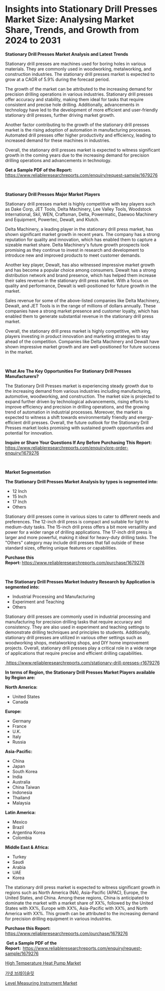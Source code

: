 <p><h1>Insights into Stationary Drill Presses Market Size: Analysing Market Share, Trends, and Growth from 2024 to 2031</h1></p><p><strong>Stationary Drill Presses Market Analysis and Latest Trends</strong></p>
<p><p>Stationary drill presses are machines used for boring holes in various materials. They are commonly used in woodworking, metalworking, and construction industries. The stationary drill presses market is expected to grow at a CAGR of 5.9% during the forecast period. </p><p>The growth of the market can be attributed to the increasing demand for precision drilling operations in various industries. Stationary drill presses offer accuracy and stability, making them ideal for tasks that require consistent and precise hole drilling. Additionally, advancements in technology have led to the development of more efficient and user-friendly stationary drill presses, further driving market growth.</p><p>Another factor contributing to the growth of the stationary drill presses market is the rising adoption of automation in manufacturing processes. Automated drill presses offer higher productivity and efficiency, leading to increased demand for these machines in industries.</p><p>Overall, the stationary drill presses market is expected to witness significant growth in the coming years due to the increasing demand for precision drilling operations and advancements in technology.</p></p>
<p><strong>Get a Sample PDF of the Report:&nbsp;</strong> <a href="https://www.reliableresearchreports.com/enquiry/request-sample/1679276">https://www.reliableresearchreports.com/enquiry/request-sample/1679276</a></p>
<p>&nbsp;</p>
<p><strong>Stationary Drill Presses Major Market Players</strong></p>
<p><p>Stationary drill presses market is highly competitive with key players such as Dake Corp, JET Tools, Delta Machinery, Lee Valley Tools, Woodstock International, Skil, WEN, Craftsman, Delta, Powermatic, Daewoo Machinery and Equipment, Powertec, Dewalt, and Klutch. </p><p>Delta Machinery, a leading player in the stationary drill press market, has shown significant market growth in recent years. The company has a strong reputation for quality and innovation, which has enabled them to capture a sizeable market share. Delta Machinery's future growth prospects look promising as they continue to invest in research and development to introduce new and improved products to meet customer demands.</p><p>Another key player, Dewalt, has also witnessed impressive market growth and has become a popular choice among consumers. Dewalt has a strong distribution network and brand presence, which has helped them increase their sales revenue in the stationary drill press market. With a focus on quality and performance, Dewalt is well-positioned for future growth in the market.</p><p>Sales revenue for some of the above-listed companies like Delta Machinery, Dewalt, and JET Tools is in the range of millions of dollars annually. These companies have a strong market presence and customer loyalty, which has enabled them to generate substantial revenue in the stationary drill press market.</p><p>Overall, the stationary drill press market is highly competitive, with key players investing in product innovation and marketing strategies to stay ahead of the competition. Companies like Delta Machinery and Dewalt have shown impressive market growth and are well-positioned for future success in the market.</p></p>
<p>&nbsp;</p>
<p><strong>What Are The Key Opportunities For Stationary Drill Presses Manufacturers?</strong></p>
<p><p>The Stationary Drill Presses market is experiencing steady growth due to the increasing demand from various industries including manufacturing, automotive, woodworking, and construction. The market size is projected to expand further driven by technological advancements, rising efforts to improve efficiency and precision in drilling operations, and the growing trend of automation in industrial processes. Moreover, the market is expected to witness a shift towards environmentally friendly and energy-efficient drill presses. Overall, the future outlook for the Stationary Drill Presses market looks promising with sustained growth opportunities and potential for innovation.</p></p>
<p><strong>Inquire or Share Your Questions If Any Before Purchasing This Report:</strong> <a href="https://www.reliableresearchreports.com/enquiry/pre-order-enquiry/1679276">https://www.reliableresearchreports.com/enquiry/pre-order-enquiry/1679276</a></p>
<p>&nbsp;</p>
<p><strong>Market Segmentation</strong></p>
<p><strong>The Stationary Drill Presses Market Analysis by types is segmented into:</strong></p>
<p><ul><li>12 Inch</li><li>15 Inch</li><li>17 Inch</li><li>Others</li></ul></p>
<p><p>Stationary drill presses come in various sizes to cater to different needs and preferences. The 12-inch drill press is compact and suitable for light to medium-duty tasks. The 15-inch drill press offers a bit more versatility and power for a wider range of drilling applications. The 17-inch drill press is larger and more powerful, making it ideal for heavy-duty drilling tasks. The "Others" category may include drill presses that fall outside of these standard sizes, offering unique features or capabilities.</p></p>
<p><strong>Purchase this Report:&nbsp;</strong><a href="https://www.reliableresearchreports.com/purchase/1679276">https://www.reliableresearchreports.com/purchase/1679276</a></p>
<p>&nbsp;</p>
<p><strong>The Stationary Drill Presses Market Industry Research by Application is segmented into:</strong></p>
<p><ul><li>Industrial Processing and Manufacturing</li><li>Experiment and Teaching</li><li>Others</li></ul></p>
<p><p>Stationary drill presses are commonly used in industrial processing and manufacturing for precision drilling tasks that require accuracy and consistency. They are also used in experiment and teaching settings to demonstrate drilling techniques and principles to students. Additionally, stationary drill presses are utilized in various other settings such as woodworking shops, metalworking shops, and DIY home improvement projects. Overall, stationary drill presses play a critical role in a wide range of applications that require precise and efficient drilling capabilities.</p></p>
<p><a href="https://www.reliableresearchreports.com/stationary-drill-presses-r1679276">&nbsp;https://www.reliableresearchreports.com/stationary-drill-presses-r1679276</a></p>
<p><strong>In terms of Region, the Stationary Drill Presses Market Players available by Region are:</strong></p>
<p>
    <p> <strong> North America: </strong>
        <ul>
            <li>United States</li>
            <li>Canada</li>
        </ul>
        </p> 
    <p> <strong> Europe: </strong>
        <ul>
            <li>Germany</li>
            <li>France</li>
            <li>U.K.</li>
            <li>Italy</li>
            <li>Russia</li>
        </ul>
        </p> 
    <p> <strong> Asia-Pacific: </strong>
        <ul>
            <li>China</li>
            <li>Japan</li>
            <li>South Korea</li>
            <li>India</li>
            <li>Australia</li>
            <li>China Taiwan</li>
            <li>Indonesia</li>
            <li>Thailand</li>
            <li>Malaysia</li>
        </ul>
        </p> 
    <p> <strong> Latin America: </strong>
        <ul>
            <li>Mexico</li>
            <li>Brazil</li>
            <li>Argentina Korea</li>
            <li>Colombia</li>
        </ul>
        </p> 
    <p> <strong> Middle East & Africa: </strong>
        <ul>
            <li>Turkey</li>
            <li>Saudi</li>
            <li>Arabia</li>
            <li>UAE</li>
            <li>Korea</li>
        </ul>
    </p>
    </p>
<p><p>The stationary drill press market is expected to witness significant growth in regions such as North America (NA), Asia-Pacific (APAC), Europe, the United States, and China. Among these regions, China is anticipated to dominate the market with a market share of XX%, followed by the United States with XX%, Europe with XX%, Asia-Pacific with XX%, and North America with XX%. This growth can be attributed to the increasing demand for precision drilling equipment in various industries.</p></p>
<p><strong>Purchase this Report: </strong><a href="https://www.reliableresearchreports.com/purchase/1679276">https://www.reliableresearchreports.com/purchase/1679276</a></p>
<p>&nbsp;<strong>Get a Sample PDF of the Report:&nbsp;&nbsp;</strong><a href="https://www.reliableresearchreports.com/enquiry/request-sample/1679276">https://www.reliableresearchreports.com/enquiry/request-sample/1679276</a></p>
<p><strong></strong></p>
<p><p><a href="https://github.com/redneck06/Market-Research-Report-List-2/blob/main/high-temperature-heat-pump-market.md">High Temperature Heat Pump Market</a></p><p><a href="https://github.com/LanceOlsotn8978/Market-Research-Report-List-1/blob/main/700244520590.md">가넷 브레이슬릿</a></p><p><a href="https://github.com/nicoletavirag/Market-Research-Report-List-2/blob/main/level-measuring-instrument-market.md">Level Measuring Instrument Market</a></p></p>